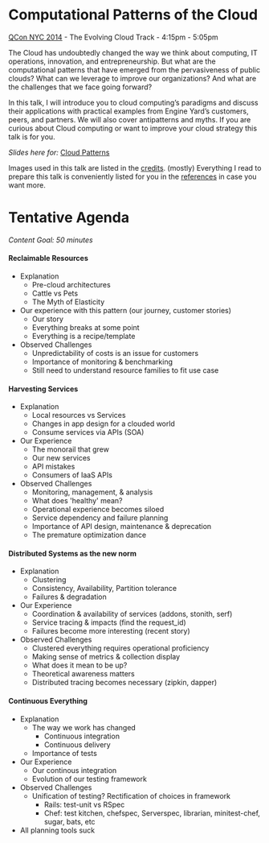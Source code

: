# Computational Patterns of the Cloud
[QCon NYC 2014](https://qconnewyork.com/presentation/computational-patterns-cloud) - The Evolving Cloud Track - 4:15pm - 5:05pm

The Cloud has undoubtedly changed the way we think about computing, IT operations, innovation, and entrepreneurship. But what are the computational patterns that have emerged from the pervasiveness of public clouds? What can we leverage to improve our organizations? And what are the challenges that we face going forward?

In this talk, I will introduce you to cloud computing’s paradigms and discuss their applications with practical examples from Engine Yard’s customers, peers, and partners. We will also cover antipatterns and myths. If you are curious about Cloud computing or want to improve your cloud strategy this talk is for you.

*Slides here for:* [Cloud Patterns](https://speakerdeck.com/randommood/computational-patterns-of-the-cloud-qccon-nyc-2014)

Images used in this talk are listed in the [credits](credits.md). (mostly) Everything I read to prepare this talk is conveniently listed for you in the [references](references.md) in case you want more.

# Tentative Agenda
*Content Goal: 50 minutes*

#### Reclaimable Resources
* Explanation
  * Pre-cloud architectures
  * Cattle vs Pets
  * The Myth of Elasticity
* Our experience with this pattern (our journey, customer stories)
  * Our story
  * Everything breaks at some point
  * Everything is a recipe/template
* Observed Challenges
  * Unpredictability of costs is an issue for customers
  * Importance of monitoring & benchmarking
  * Still need to understand resource families to fit use case

#### Harvesting Services
* Explanation
  * Local resources vs Services
  * Changes in app design for a clouded world
  * Consume services via APIs (SOA)
* Our Experience
  * The monorail that grew
  * Our new services
  * API mistakes
  * Consumers of IaaS APIs
* Observed Challenges
  * Monitoring, management, & analysis
  * What does 'healthy' mean?
  * Operational experience becomes siloed
  * Service dependency and failure planning
  * Importance of API design, maintenance & deprecation
  * The premature optimization dance

#### Distributed Systems as the new norm
* Explanation
  * Clustering
  * Consistency, Availability, Partition tolerance
  * Failures & degradation
* Our Experience
  * Coordination & availability of services (addons, stonith, serf)
  * Service tracing & impacts (find the request_id)
  * Failures become more interesting (recent story)
* Observed Challenges
  * Clustered everything requires operational proficiency
  * Making sense of metrics & collection display
  * What does it mean to be up?
  * Theoretical awareness matters
  * Distributed tracing becomes necessary (zipkin, dapper)

#### Continuous Everything
* Explanation
  * The way we work has changed
    * Continuous integration
    * Continuous delivery
  * Importance of tests
* Our Experience
  * Our continous integration
  * Evolution of our testing framework
* Observed Challenges
  * Unification of testing? Rectification of choices in framework
    * Rails: test-unit vs RSpec
    * Chef: test kitchen, chefspec, Serverspec, librarian, minitest-chef, sugar, bats, etc
* All planning tools suck
